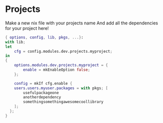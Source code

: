 # Projects

Make a new nix file with your projects name
And add all the dependencies for your project
here!

```nix
{ options, config, lib, pkgs, ...}:
with lib;
let
    cfg = config.modules.dev.projects.myproject;
in
{
    options.modules.dev.projects.myproject = {
        enable = mkEnableOption false;
    };

    config = mkIf cfg.enable {
    users.users.myuser.packages = with pkgs; [
        usefulpackageone
        anotherdependency
        somethingsomethingawesomecoollibrary
    ];
  };
}
```
